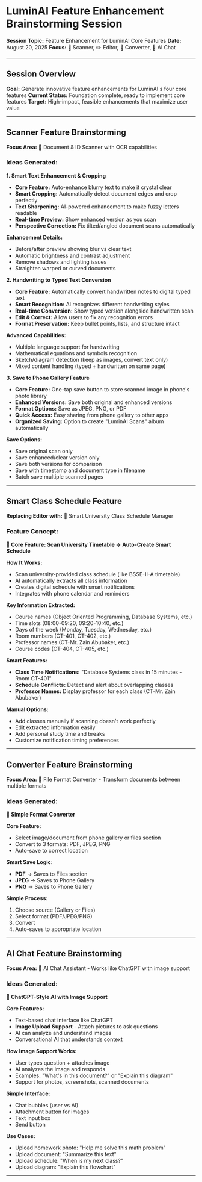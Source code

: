 # LuminAI Feature Enhancement Brainstorming Session

**Session Topic:** Feature Enhancement for LuminAI Core Features
**Date:** August 20, 2025
**Focus:** 📄 Scanner, ✏️ Editor, 🔄 Converter, 🤖 AI Chat

---

## Session Overview

**Goal:** Generate innovative feature enhancements for LuminAI's four core features
**Current Status:** Foundation complete, ready to implement core features
**Target:** High-impact, feasible enhancements that maximize user value

---

## Scanner Feature Brainstorming

**Focus Area:** 📄 Document & ID Scanner with OCR capabilities

### Ideas Generated:

**1. Smart Text Enhancement & Cropping**
- **Core Feature:** Auto-enhance blurry text to make it crystal clear
- **Smart Cropping:** Automatically detect document edges and crop perfectly
- **Text Sharpening:** AI-powered enhancement to make fuzzy letters readable
- **Real-time Preview:** Show enhanced version as you scan
- **Perspective Correction:** Fix tilted/angled document scans automatically

**Enhancement Details:**
- Before/after preview showing blur vs clear text
- Automatic brightness and contrast adjustment
- Remove shadows and lighting issues
- Straighten warped or curved documents

**2. Handwriting to Typed Text Conversion**
- **Core Feature:** Automatically convert handwritten notes to digital typed text
- **Smart Recognition:** AI recognizes different handwriting styles
- **Real-time Conversion:** Show typed version alongside handwritten scan
- **Edit & Correct:** Allow users to fix any recognition errors
- **Format Preservation:** Keep bullet points, lists, and structure intact

**Advanced Capabilities:**
- Multiple language support for handwriting
- Mathematical equations and symbols recognition
- Sketch/diagram detection (keep as images, convert text only)
- Mixed content handling (typed + handwritten on same page)

**3. Save to Phone Gallery Feature**
- **Core Feature:** One-tap save button to store scanned image in phone's photo library
- **Enhanced Versions:** Save both original and enhanced versions
- **Format Options:** Save as JPEG, PNG, or PDF
- **Quick Access:** Easy sharing from phone gallery to other apps
- **Organized Saving:** Option to create "LuminAI Scans" album automatically

**Save Options:**
- Save original scan only
- Save enhanced/clear version only  
- Save both versions for comparison
- Save with timestamp and document type in filename
- Batch save multiple scanned pages

---

## Smart Class Schedule Feature

**Replacing Editor with:** 📅 Smart University Class Schedule Manager

### Feature Concept:

**🎯 Core Feature: Scan University Timetable → Auto-Create Smart Schedule**

**How It Works:**
- Scan university-provided class schedule (like BSSE-II-A timetable)
- AI automatically extracts all class information
- Creates digital schedule with smart notifications
- Integrates with phone calendar and reminders

**Key Information Extracted:**
- Course names (Object Oriented Programming, Database Systems, etc.)
- Time slots (08:00-09:20, 09:20-10:40, etc.)
- Days of the week (Monday, Tuesday, Wednesday, etc.)
- Room numbers (CT-401, CT-402, etc.)
- Professor names (CT-Mr. Zain Abubaker, etc.)
- Course codes (CT-404, CT-405, etc.)

**Smart Features:**
- **Class Time Notifications:** "Database Systems class in 15 minutes - Room CT-401"
- **Schedule Conflicts:** Detect and alert about overlapping classes
- **Professor Names:** Display professor for each class (CT-Mr. Zain Abubaker)

**Manual Options:**
- Add classes manually if scanning doesn't work perfectly
- Edit extracted information easily
- Add personal study time and breaks
- Customize notification timing preferences

---

## Converter Feature Brainstorming

**Focus Area:** 🔄 File Format Converter - Transform documents between multiple formats

### Ideas Generated:

**🎯 Simple Format Converter**

**Core Feature:**
- Select image/document from phone gallery or files section
- Convert to 3 formats: PDF, JPEG, PNG
- Auto-save to correct location

**Smart Save Logic:**
- **PDF** → Saves to Files section
- **JPEG** → Saves to Phone Gallery  
- **PNG** → Saves to Phone Gallery

**Simple Process:**
1. Choose source (Gallery or Files)
2. Select format (PDF/JPEG/PNG)
3. Convert
4. Auto-saves to appropriate location

---

## AI Chat Feature Brainstorming

**Focus Area:** 🤖 AI Chat Assistant - Works like ChatGPT with image support

### Ideas Generated:

**🎯 ChatGPT-Style AI with Image Support**

**Core Features:**
- Text-based chat interface like ChatGPT
- **Image Upload Support** - Attach pictures to ask questions
- AI can analyze and understand images
- Conversational AI that understands context

**How Image Support Works:**
- User types question + attaches image
- AI analyzes the image and responds
- Examples: "What's in this document?" or "Explain this diagram"
- Support for photos, screenshots, scanned documents

**Simple Interface:**
- Chat bubbles (user vs AI)
- Attachment button for images
- Text input box
- Send button

**Use Cases:**
- Upload homework photo: "Help me solve this math problem"
- Upload document: "Summarize this text"
- Upload schedule: "When is my next class?"
- Upload diagram: "Explain this flowchart"

---